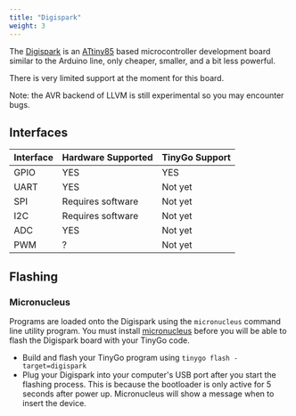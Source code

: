 ```yaml
---
title: "Digispark"
weight: 3
---
```


The [Digispark](http://digistump.com/products/1) is an [ATtiny85](https://www.microchip.com/wwwproducts/en/ATtiny85) based microcontroller development board similar to the Arduino line, only cheaper, smaller, and a bit less powerful. 

There is very limited support at the moment for this board.

Note: the AVR backend of LLVM is still experimental so you may encounter bugs.

## Interfaces

| Interface | Hardware Supported | TinyGo Support |
| --------- | ------------- | ----- |
| GPIO      | YES | YES |
| UART      | YES | Not yet |
| SPI      |  Requires software | Not yet |
| I2C      | Requires software | Not yet |
| ADC      | YES | Not yet |
| PWM      | ? | Not yet |

## Flashing

### Micronucleus

Programs are loaded onto the Digispark using the `micronucleus` command line utility program. You must install [micronucleus](https://littlewire.github.io/) before you will be able to flash the Digispark board with your TinyGo code.

- Build and flash your TinyGo program using `tinygo flash -target=digispark`
- Plug your Digispark into your computer's USB port after you start the flashing process. This is because the bootloader is only active for 5 seconds after power up. Micronucleus will show a message when to insert the device.
